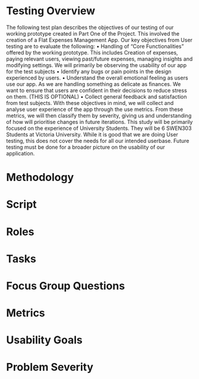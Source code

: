 # Testing Overview
The following test plan describes the objectives of our testing of our working prototype created in Part One of the Project. This involved the creation of a Flat Expenses Management App.
Our key objectives from User testing are to evaluate the following:
•	Handling of “Core Functionalities” offered by the working prototype. This includes Creation of expenses, paying relevant users, viewing past/future expenses, managing insights and modifying settings. We will primarily be observing the usability of our app for the test subjects
•	Identify any bugs or pain points in the design experienced by users.
•	Understand the overall emotional feeling as users use our app. As we are handling something as delicate as finances. We want to ensure that users are confident in their decisions to reduce stress on them. (THIS IS OPTIONAL)
•	Collect general feedback and satisfaction from test subjects.
With these objectives in mind, we will collect and analyse user experience of the app through the use metrics. From these metrics, we will then classify them by severity, giving us and understanding of how will prioritise changes in future iterations.
This study will be primarily focused on the experience of University Students. They will be 6 SWEN303 Students at Victoria University. While it is good that we are doing User testing, this does not cover the needs for all our intended userbase. Future testing must be done for a broader picture on the usability of our application.


# Methodology


# Script


# Roles


# Tasks


# Focus Group Questions


# Metrics


# Usability Goals


# Problem Severity


